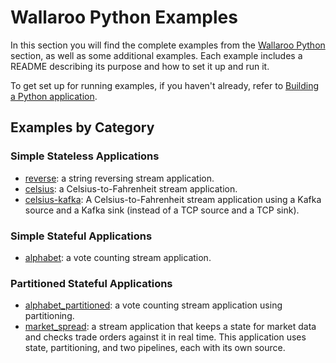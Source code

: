 # Wallaroo Python Examples

In this section you will find the complete examples from the [Wallaroo Python](/book/python/intro.md) section, as well as some additional examples. Each example includes a README describing its purpose and how to set it up and run it.

To get set up for running examples, if you haven't already, refer to [Building a Python application](/book/python/building.md).

## Examples by Category

### Simple Stateless Applications

- [reverse](reverse/): a string reversing stream application.
- [celsius](celsius/): a Celsius-to-Fahrenheit stream application.
- [celsius-kafka](celsius-kafka/): A Celsius-to-Fahrenheit stream application using a Kafka source and a Kafka sink (instead of a TCP source and a TCP sink).

### Simple Stateful Applications

- [alphabet](alphabet/): a vote counting stream application.

### Partitioned Stateful Applications

- [alphabet_partitioned](alphabet_partitioned/): a vote counting stream application using partitioning.
- [market_spread](market_spread/): a stream application that keeps a state for market data and checks trade orders against it in real time. This application uses state, partitioning, and two pipelines, each with its own source.

